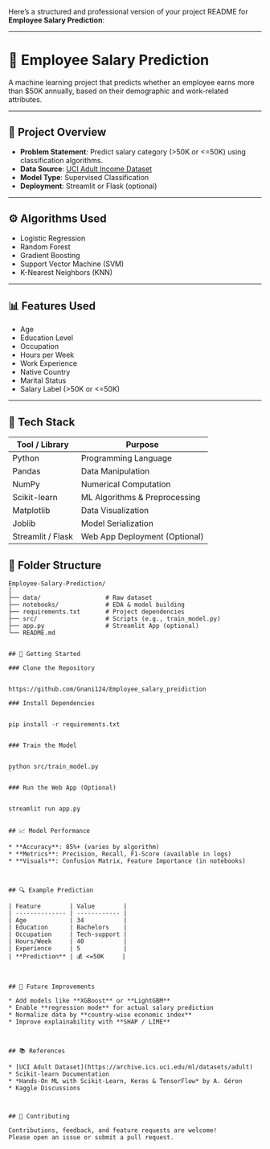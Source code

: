Here’s a structured and professional version of your project README for **Employee Salary Prediction**:

---

# 🧠 Employee Salary Prediction

A machine learning project that predicts whether an employee earns more than \$50K annually, based on their demographic and work-related attributes.

---

## 📌 Project Overview

* **Problem Statement**: Predict salary category (>50K or <=50K) using classification algorithms.
* **Data Source**: [UCI Adult Income Dataset](https://archive.ics.uci.edu/ml/datasets/adult)
* **Model Type**: Supervised Classification
* **Deployment**: Streamlit or Flask (optional)

---

## ⚙️ Algorithms Used

* Logistic Regression
* Random Forest
* Gradient Boosting
* Support Vector Machine (SVM)
* K-Nearest Neighbors (KNN)

---

## 📊 Features Used

* Age
* Education Level
* Occupation
* Hours per Week
* Work Experience
* Native Country
* Marital Status
* Salary Label (>50K or <=50K)

---

## 🧰 Tech Stack

| Tool / Library    | Purpose                       |
| ----------------- | ----------------------------- |
| Python            | Programming Language          |
| Pandas            | Data Manipulation             |
| NumPy             | Numerical Computation         |
| Scikit-learn      | ML Algorithms & Preprocessing |
| Matplotlib        | Data Visualization            |
| Joblib            | Model Serialization           |
| Streamlit / Flask | Web App Deployment (Optional) |



## 📁 Folder Structure

```
Employee-Salary-Prediction/
│
├── data/                  # Raw dataset
├── notebooks/             # EDA & model building
├── requirements.txt       # Project dependencies
├── src/                   # Scripts (e.g., train_model.py)
├── app.py                 # Streamlit App (optional)
└── README.md


## 🚀 Getting Started

### Clone the Repository


https://github.com/Gnani124/Employee_salary_preidiction

### Install Dependencies


pip install -r requirements.txt


### Train the Model


python src/train_model.py
`

### Run the Web App (Optional)


streamlit run app.py


## 📈 Model Performance

* **Accuracy**: 85%+ (varies by algorithm)
* **Metrics**: Precision, Recall, F1-Score (available in logs)
* **Visuals**: Confusion Matrix, Feature Importance (in notebooks)



## 🔍 Example Prediction

| Feature        | Value        |
| -------------- | ------------ |
| Age            | 34           |
| Education      | Bachelors    |
| Occupation     | Tech-support |
| Hours/Week     | 40           |
| Experience     | 5            |
| **Prediction** | 💰 <=50K     |



## 🌟 Future Improvements

* Add models like **XGBoost** or **LightGBM**
* Enable **regression mode** for actual salary prediction
* Normalize data by **country-wise economic index**
* Improve explainability with **SHAP / LIME**



## 📚 References

* [UCI Adult Dataset](https://archive.ics.uci.edu/ml/datasets/adult)
* Scikit-learn Documentation
* *Hands-On ML with Scikit-Learn, Keras & TensorFlow* by A. Géron
* Kaggle Discussions



## 🤝 Contributing

Contributions, feedback, and feature requests are welcome!
Please open an issue or submit a pull request.


